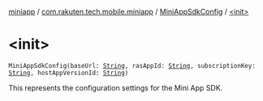 [miniapp](../../index.md) / [com.rakuten.tech.mobile.miniapp](../index.md) / [MiniAppSdkConfig](index.md) / [&lt;init&gt;](./-init-.md)

# &lt;init&gt;

`MiniAppSdkConfig(baseUrl: `[`String`](https://kotlinlang.org/api/latest/jvm/stdlib/kotlin/-string/index.html)`, rasAppId: `[`String`](https://kotlinlang.org/api/latest/jvm/stdlib/kotlin/-string/index.html)`, subscriptionKey: `[`String`](https://kotlinlang.org/api/latest/jvm/stdlib/kotlin/-string/index.html)`, hostAppVersionId: `[`String`](https://kotlinlang.org/api/latest/jvm/stdlib/kotlin/-string/index.html)`)`

This represents the configuration settings for the Mini App SDK.

